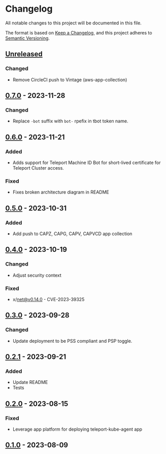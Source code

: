 # Changelog

All notable changes to this project will be documented in this file.

The format is based on [Keep a Changelog](https://keepachangelog.com/en/1.0.0/),
and this project adheres to [Semantic Versioning](https://semver.org/spec/v2.0.0.html).



## [Unreleased]

### Changed

- Remove CircleCI push to Vintage (aws-app-collection)

## [0.7.0] - 2023-11-28

### Changed

- Replace `-bot` suffix with `bot-` rpefix in tbot token name.

## [0.6.0] - 2023-11-21

### Added

- Adds support for Teleport Machine ID Bot for short-lived certificate for Teleport Cluster access.

### Fixed

- Fixes broken architecture diagram in README

## [0.5.0] - 2023-10-31

### Added

- Add push to CAPZ, CAPG, CAPV, CAPVCD app collection

## [0.4.0] - 2023-10-19

### Changed

- Adjust security context

### Fixed

- x/net@v0.14.0 - CVE-2023-39325

## [0.3.0] - 2023-09-28

### Changed

- Update deployment to be PSS compliant and PSP toggle.

## [0.2.1] - 2023-09-21

### Added

- Update README
- Tests

## [0.2.0] - 2023-08-15

### Fixed

- Leverage app platform for deploying teleport-kube-agent app


## [0.1.0] - 2023-08-09

[Unreleased]: https://github.com/giantswarm/teleport-operator/compare/v0.7.0...HEAD
[0.7.0]: https://github.com/giantswarm/teleport-operator/compare/v0.6.0...v0.7.0
[0.6.0]: https://github.com/giantswarm/teleport-operator/compare/v0.5.0...v0.6.0
[0.5.0]: https://github.com/giantswarm/teleport-operator/compare/v0.4.0...v0.5.0
[0.4.0]: https://github.com/giantswarm/teleport-operator/compare/v0.3.0...v0.4.0
[0.3.0]: https://github.com/giantswarm/teleport-operator/compare/v0.2.1...v0.3.0
[0.2.1]: https://github.com/giantswarm/teleport-operator/compare/v0.2.0...v0.2.1
[0.2.0]: https://github.com/giantswarm/teleport-operator/compare/v0.1.0...v0.2.0
[0.1.0]: https://github.com/giantswarm/teleport-operator/releases/tag/v0.1.0
